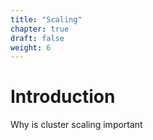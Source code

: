 ```yaml
---
title: "Scaling"
chapter: true
draft: false
weight: 6
---
```


# Introduction

Why is cluster scaling important







